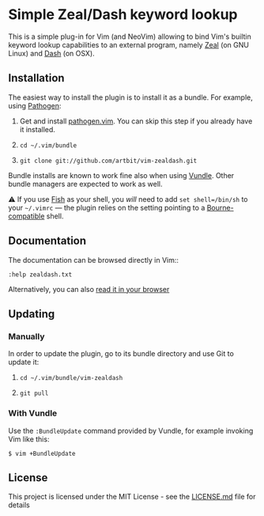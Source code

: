 # Simple Zeal/Dash keyword lookup

This is a simple plug-in for Vim (and NeoVim) allowing to bind Vim's
builtin keyword lookup capabilities to an external program, namely [Zeal](http://https://zealdocs.org/)
(on GNU Linux) and [Dash](https://kapeli.com/dash) (on OSX).


## Installation

The easiest way to install the plugin is to install it as a bundle.
For example, using [Pathogen](https://github.com/tpope/vim-pathogen):

1. Get and install [pathogen.vim](https://github.com/tpope/vim-pathogen). You can skip this step
   if you already have it installed.

2. `cd ~/.vim/bundle`

3. `git clone git://github.com/artbit/vim-zealdash.git`

Bundle installs are known to work fine also when using [Vundle](https://github.com/gmarik/vundle). Other
bundle managers are expected to work as well.

:warning: If you use [Fish](http://fishshell.com/) as your shell, you *will* need to add
   `set shell=/bin/sh` to your `~/.vimrc` — the plugin relies on the
   setting pointing to a [Bourne-compatible](https://en.wikipedia.org/wiki/Bourne_shell) shell.

## Documentation

The documentation can be browsed directly in Vim::

    :help zealdash.txt

Alternatively, you can also [read it in your browser](doc/zealdash.txt)


## Updating

### Manually

In order to update the plugin, go to its bundle directory and use
Git to update it:

1. `cd ~/.vim/bundle/vim-zealdash`

2. `git pull`


### With Vundle

Use the `:BundleUpdate` command provided by Vundle, for example invoking
Vim like this:

  `$ vim +BundleUpdate`

## License

This project is licensed under the MIT License - see the [LICENSE.md](LICENSE.md) file for details
